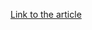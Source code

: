 [Link to the article](https://www.securityweek.com/chinese-hackers-exploiting-critical-vulnerability-in-array-networks-gateways/)
